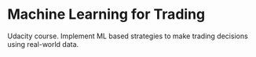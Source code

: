# Machine Learning for Trading
Udacity course. Implement ML based strategies to make trading decisions using real-world data.
